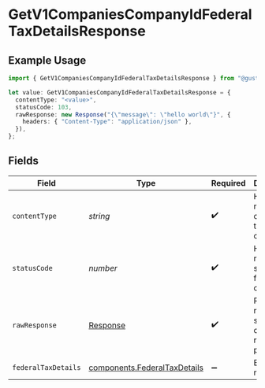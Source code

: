 # GetV1CompaniesCompanyIdFederalTaxDetailsResponse

## Example Usage

```typescript
import { GetV1CompaniesCompanyIdFederalTaxDetailsResponse } from "@gusto/embedded-api/models/operations";

let value: GetV1CompaniesCompanyIdFederalTaxDetailsResponse = {
  contentType: "<value>",
  statusCode: 103,
  rawResponse: new Response("{\"message\": \"hello world\"}", {
    headers: { "Content-Type": "application/json" },
  }),
};
```

## Fields

| Field                                                                        | Type                                                                         | Required                                                                     | Description                                                                  |
| ---------------------------------------------------------------------------- | ---------------------------------------------------------------------------- | ---------------------------------------------------------------------------- | ---------------------------------------------------------------------------- |
| `contentType`                                                                | *string*                                                                     | :heavy_check_mark:                                                           | HTTP response content type for this operation                                |
| `statusCode`                                                                 | *number*                                                                     | :heavy_check_mark:                                                           | HTTP response status code for this operation                                 |
| `rawResponse`                                                                | [Response](https://developer.mozilla.org/en-US/docs/Web/API/Response)        | :heavy_check_mark:                                                           | Raw HTTP response; suitable for custom response parsing                      |
| `federalTaxDetails`                                                          | [components.FederalTaxDetails](../../models/components/federaltaxdetails.md) | :heavy_minus_sign:                                                           | Example response                                                             |